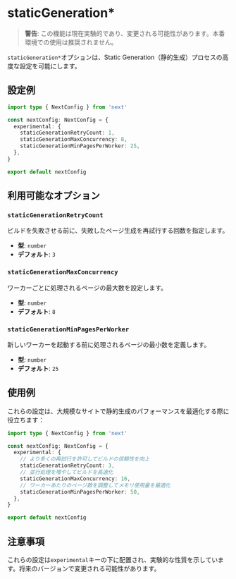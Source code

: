 # staticGeneration*

> **警告**: この機能は現在実験的であり、変更される可能性があります。本番環境での使用は推奨されません。

`staticGeneration*`オプションは、Static Generation（静的生成）プロセスの高度な設定を可能にします。

## 設定例

```typescript filename="next.config.ts"
import type { NextConfig } from 'next'

const nextConfig: NextConfig = {
  experimental: {
    staticGenerationRetryCount: 1,
    staticGenerationMaxConcurrency: 8,
    staticGenerationMinPagesPerWorker: 25,
  },
}

export default nextConfig
```

## 利用可能なオプション

### `staticGenerationRetryCount`

ビルドを失敗させる前に、失敗したページ生成を再試行する回数を指定します。

- **型**: `number`
- **デフォルト**: `3`

### `staticGenerationMaxConcurrency`

ワーカーごとに処理されるページの最大数を設定します。

- **型**: `number`
- **デフォルト**: `8`

### `staticGenerationMinPagesPerWorker`

新しいワーカーを起動する前に処理されるページの最小数を定義します。

- **型**: `number`
- **デフォルト**: `25`

## 使用例

これらの設定は、大規模なサイトで静的生成のパフォーマンスを最適化する際に役立ちます：

```typescript filename="next.config.ts"
import type { NextConfig } from 'next'

const nextConfig: NextConfig = {
  experimental: {
    // より多くの再試行を許可してビルドの信頼性を向上
    staticGenerationRetryCount: 3,
    // 並行処理を増やしてビルドを高速化
    staticGenerationMaxConcurrency: 16,
    // ワーカーあたりのページ数を調整してメモリ使用量を最適化
    staticGenerationMinPagesPerWorker: 50,
  },
}

export default nextConfig
```

## 注意事項

これらの設定は`experimental`キーの下に配置され、実験的な性質を示しています。将来のバージョンで変更される可能性があります。

